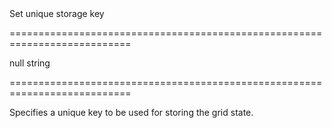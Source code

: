 <!--**
/*-------------------------------------------
    Auto-generated file. Do not modify.
-------------------------------------------

**-->
<!--d-->Set unique storage key<!--/d-->
===========================================================================
<!--default-->null<!--/default-->
<!--type-->string<!--/type-->
===========================================================================

<!--shortDescription-->
Specifies a unique key to be used for storing the grid state.
<!--/shortDescription-->

<!--fullDescription-->

<!--/fullDescription-->